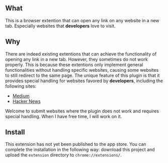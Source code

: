 ## What
This is a browser extention that can open any link on any website in a new tab.
Especially websites that **developers** love to visit.

## Why

There are indeed existing extentions that can achieve the functionality of opening any link in a new tab.
However, they sometimes do not work properly. This is because these extentions only implement general functionalities without handling specific websites, causing some websites to still redirect to the same page. The unique feature of this plugin is that it provides special handling for websites favored by **developers**, including the following sites:

* [Medium](https://medium.com)
* [Hacker News](https://news.ycombinator.com)   

Welcome to submit websites where the plugin does not work and requires special handling.
When I have free time, I will work on it.

## Install

This extension has not yet been published to the app store.
You can complete the installation in the following way: 
download this project and upload the `extension` directory to `chrome://extensions/`.